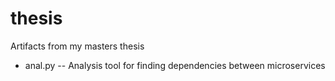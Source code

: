 # thesis
Artifacts from my masters thesis
* anal.py -- Analysis tool for finding dependencies between microservices
